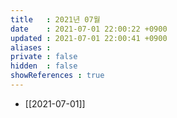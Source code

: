 ```yaml
---
title   : 2021년 07월 
date    : 2021-07-01 22:00:22 +0900
updated : 2021-07-01 22:00:41 +0900
aliases : 
private : false
hidden  : false
showReferences : true
---
```

- [[2021-07-01]] 
